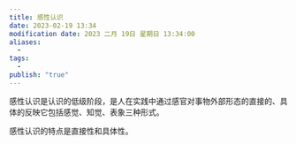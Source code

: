 ```yaml
---
title: 感性认识
date: 2023-02-19 13:34
modification date: 2023 二月 19日 星期日 13:34:00
aliases:
  - 
tags:
  - 
publish: "true"
---
```


感性认识是认识的低级阶段，是人在实践中通过感官对事物外部形态的直接的、具体的反映它包括感觉、知觉、表象三种形式。

感性认识的特点是直接性和具体性。